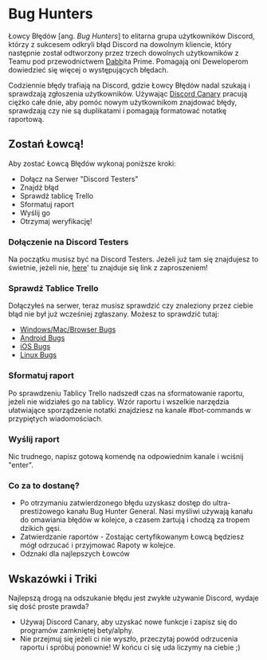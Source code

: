 <!-- TITLE: Łowcy Błędów -->
<!-- SUBTITLE: Pomagają Deweloperom Discord zarządzać raportami o błędach i je naprawiać -->
# Bug Hunters
Łowcy Błędów [ang. *Bug Hunters*] to elitarna grupa użytkowników Discord, którzy z sukcesem odkryli błąd Discord na dowolnym kliencie, który następnie został odtworzony przez trzech dowolnych użytkowników z Teamu pod przewodnictwem [Dabb](https://cdn.discordapp.com/attachments/309775070065328131/316330589634560020/DabbitDab.gif)ita Prime. Pomagają oni Deweloperom dowiedzieć się więcej o występujących błędach.

Codziennie błędy trafiają na Discord, gdzie Łowcy Błędów nadal szukają i sprawdzają zgłoszenia użytkowników. Używając [Discord Canary](/canary) pracują ciężko całe dnie, aby pomóc nowym użytkownikom znajdować błędy, sprawdzają czy nie są duplikatami i pomagają formatować notatkę raportową.
## Zostań Łowcą!
Aby zostać Łowcą Błędów wykonaj poniższe kroki:

* Dołącz na Serwer "Discord Testers"
* Znajdź błąd
* Sprawdż tablicę Trello 
* Sformatuj raport
* Wyślij go
* Otrzymaj weryfikację!
### Dołączenie na Discord Testers
Na początku musisz być na Discord Testers. Jeżeli już tam się znajdujesz to świetnie, jeżeli nie, [here](http://discord.gg/discord-testers)' tu znajduje się link z zaproszeniem!
### Sprawdź Tablice Trello
Dołączyłeś na serwer, teraz musisz sprawdzić czy znaleziony przez ciebie błąd nie był już wcześniej zgłaszany. Możesz to sprawdzić tutaj:  
* [Windows/Mac/Browser Bugs](https://trello.com/b/AExxR9lU/canary-bugs)
* [Android Bugs](https://trello.com/b/Vqrkz3KO/android-beta-bugs)
* [iOS Bugs](https://trello.com/b/vLPlnX60/ios-testflight-bugs)
* [Linux Bugs](https://trello.com/b/UyU76Esh/linux-bugs)
### Sformatuj raport
Po sprawdzeniu Tablicy Trello nadszedł czas na sformatowanie raportu, jeżeli nie widziałeś go na tablicy. Wzór raportu i wszelkie narzędzia ułatwiające sporządzenie notatki znajdziesz na kanale #bot-commands w przypiętych wiadomościach.
### Wyślij raport
Nic trudnego, napisz gotową komendę na odpowiednim kanale i wciśnij "enter".
### Co za to dostanę?
* Po otrzymaniu zatwierdzonego błędu uzyskasz dostęp do ultra-prestiżowego kanału Bug Hunter General. Nasi myśliwi używają kanału do omawiania błędów w kolejce, a czasem żartują i chodzą za tropem dzikich gęsi.
* Zatwierdzanie raportów - Zostając certyfikowanym Łowcą będziesz mógł odrzucać i przyjmować Rapoty w kolejce.
* Odznaki dla najlepszych Łowców
## Wskazówki i Triki
Najlepszą drogą na odszukanie błędu jest zwykłe używanie Discord, wydaje się dość proste prawda? 

* Używaj Discord Canary, aby uzyskać nowe funkcje i zapisz się do programów zamkniętej bety/alphy. 
* Nie przejmuj się jeżeli ci nie wyszło, przeczytaj powód odrzucenia raportu i spróbuj ponownie! W końcu ci się uda liczymy na ciebie ;)